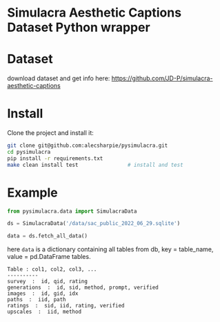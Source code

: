 # Simulacra Aesthetic Captions Dataset Python wrapper

# Dataset

download dataset and get info here:
https://github.com/JD-P/simulacra-aesthetic-captions

# Install

Clone the project and install it:

```bash
git clone git@github.com:alecsharpie/pysimulacra.git
cd pysimulacra
pip install -r requirements.txt
make clean install test                # install and test
```

# Example


```python
from pysimulacra.data import SimulacraData

ds = SimulacraData('/data/sac_public_2022_06_29.sqlite')

data = ds.fetch_all_data()
```
here `data` is a dictionary containing all tables from db, key = table_name, value = pd.DataFrame tables.

```
Table : col1, col2, col3, ...
----------
survey  :  id, qid, rating
generations  :  id, sid, method, prompt, verified
images  :  id, gid, idx
paths  :  iid, path
ratings  :  sid, iid, rating, verified
upscales  :  iid, method
```

